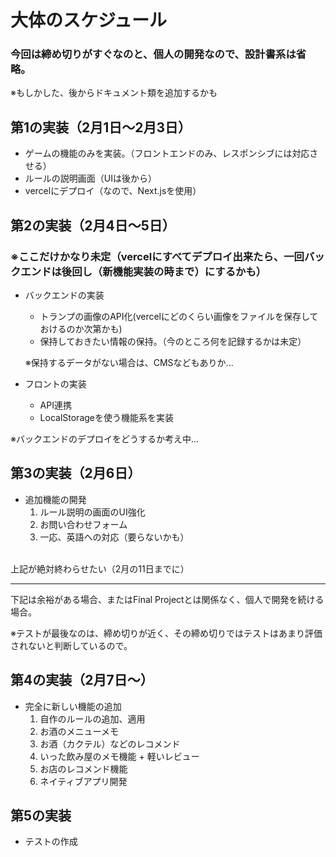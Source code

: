 # 大体のスケジュール

### 今回は締め切りがすぐなのと、個人の開発なので、設計書系は省略。
※もしかした、後からドキュメント類を追加するかも

## 第1の実装（2月1日～2月3日）
- ゲームの機能のみを実装。（フロントエンドのみ、レスポンシブには対応させる）
- ルールの説明画面（UIは後から）
- vercelにデプロイ（なので、Next.jsを使用）

## 第2の実装（2月4日～5日）
### ※ここだけかなり未定（vercelにすべてデプロイ出来たら、一回バックエンドは後回し（新機能実装の時まで）にするかも）
- バックエンドの実装
    - トランプの画像のAPI化(vercelにどのくらい画像をファイルを保存しておけるのか次第かも)
    - 保持しておきたい情報の保持。（今のところ何を記録するかは未定）
    
    ※保持するデータがない場合は、CMSなどもありか...
- フロントの実装
    - API連携
    - LocalStorageを使う機能系を実装

※バックエンドのデプロイをどうするか考え中...

## 第3の実装（2月6日）
- 追加機能の開発
    1. ルール説明の画面のUI強化
    1. お問い合わせフォーム
    1. 一応、英語への対応（要らないかも）

<br>
上記が絶対終わらせたい（2月の11日までに）

***
下記は余裕がある場合、またはFinal Projectとは関係なく、個人で開発を続ける場合。

※テストが最後なのは、締め切りが近く、その締め切りではテストはあまり評価されないと判断しているので。

## 第4の実装（2月7日～）
- 完全に新しい機能の追加
    1. 自作のルールの追加、適用
    1. お酒のメニューメモ
    1. お酒（カクテル）などのレコメンド
    1. いった飲み屋のメモ機能 + 軽いレビュー
    1. お店のレコメンド機能
    1. ネイティブアプリ開発

## 第5の実装
- テストの作成


